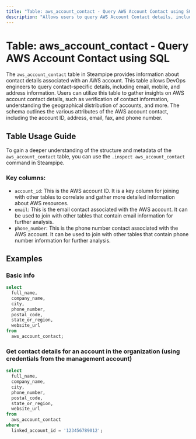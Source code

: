 ```yaml
---
title: "Table: aws_account_contact - Query AWS Account Contact using SQL"
description: "Allows users to query AWS Account Contact details, including email, mobile, and address information associated with an AWS account."
---
```


# Table: aws_account_contact - Query AWS Account Contact using SQL

The `aws_account_contact` table in Steampipe provides information about contact details associated with an AWS account. This table allows DevOps engineers to query contact-specific details, including email, mobile, and address information. Users can utilize this table to gather insights on AWS account contact details, such as verification of contact information, understanding the geographical distribution of accounts, and more. The schema outlines the various attributes of the AWS account contact, including the account ID, address, email, fax, and phone number.

## Table Usage Guide

To gain a deeper understanding of the structure and metadata of the `aws_account_contact` table, you can use the `.inspect aws_account_contact` command in Steampipe.

### Key columns:

- `account_id`: This is the AWS account ID. It is a key column for joining with other tables to correlate and gather more detailed information about AWS resources.
- `email`: This is the email contact associated with the AWS account. It can be used to join with other tables that contain email information for further analysis.
- `phone_number`: This is the phone number contact associated with the AWS account. It can be used to join with other tables that contain phone number information for further analysis.

## Examples

### Basic info

```sql
select
  full_name,
  company_name,
  city,
  phone_number,
  postal_code,
  state_or_region,
  website_url
from
  aws_account_contact;
```

### Get contact details for an account in the organization (using credentials from the management account)

```sql
select
  full_name,
  company_name,
  city,
  phone_number,
  postal_code,
  state_or_region,
  website_url
from
  aws_account_contact
where
  linked_account_id = '123456789012';
```

